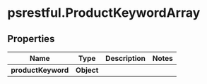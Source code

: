 # psrestful.ProductKeywordArray

## Properties
Name | Type | Description | Notes
------------ | ------------- | ------------- | -------------
**productKeyword** | **Object** |  | 
